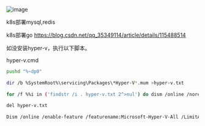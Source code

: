 ![image](https://tvax2.sinaimg.cn/large/007F3CC8ly1h5fjq325qhj315i0p645p.jpg)

k8s部署mysql,redis

k8s部署go 
https://blog.csdn.net/qq_35349114/article/details/115488514



如没安装hyper-v，执行以下脚本。

hyper-v.cmd

```bash
pushd "%~dp0"
 
dir /b %SystemRoot%\servicing\Packages\*Hyper-V*.mum >hyper-v.txt
 
for /f %%i in ('findstr /i . hyper-v.txt 2^>nul') do dism /online /norestart /add-package:"%SystemRoot%\servicing\Packages\%%i"
 
del hyper-v.txt
 
Dism /online /enable-feature /featurename:Microsoft-Hyper-V-All /LimitAccess /ALL
```

